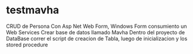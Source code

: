 # testmavha
CRUD de Persona Con Asp Net Web Form, Windows Form consumiento un Web Services
Crear base de datos llamado Mavha
Dentro del proyecto de DataBase correr el script de creacion de Tabla, luego de inicializacion y los stored procedure
